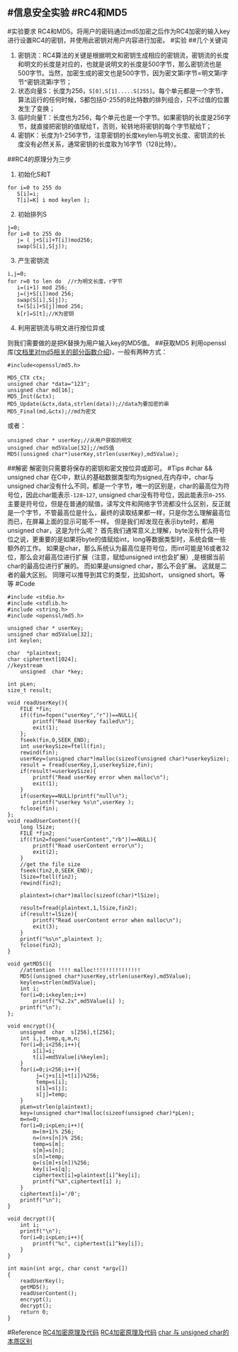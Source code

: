 #信息安全实验
#RC4和MD5
---
#实验要求
RC4和MD5。将用户的密码通过md5加密之后作为RC4加密的输入key进行设置RC4的密钥，并使用此密钥对用户内容进行加密。
#实验
##几个关键词
1. 密钥流：RC4算法的关键是根据明文和密钥生成相应的密钥流，密钥流的长度和明文的长度是对应的，也就是说明文的长度是500字节，那么密钥流也是500字节。当然，加密生成的密文也是500字节，因为密文第i字节=明文第i字节^密钥流第i字节；
2. 状态向量S：长度为256，`S[0],S[1].....S[255]`。每个单元都是一个字节，算法运行的任何时候，S都包括0-255的8比特数的排列组合，只不过值的位置发生了变换；
3. 临时向量T：长度也为256，每个单元也是一个字节。如果密钥的长度是256字节，就直接把密钥的值赋给T，否则，轮转地将密钥的每个字节赋给T；
4. 密钥K：长度为1-256字节，注意密钥的长度keylen与明文长度、密钥流的长度没有必然关系，通常密钥的长度取为16字节（128比特）。

##RC4的原理分为三步
1. 初始化S和T
```
for i=0 to 255 do
   S[i]=i;
   T[i]=K[ i mod keylen ];
```
2. 初始排列S
```
j=0;
for i=0 to 255 do
   j= ( j+S[i]+T[i])mod256;
   swap(S[i],S[j]);
```
3. 产生密钥流
```
i,j=0;
for r=0 to len do  //r为明文长度，r字节
   i=(i+1) mod 256;
   j=(j+S[i])mod 256;
   swap(S[i],S[j]);
   t=(S[i]+S[j])mod 256;
   k[r]=S[t];//K为密钥
```
4. 利用密钥流与明文进行按位异或

则我们需要做的是把K替换为用户输入key的MD5值。
##获取MD5
利用openssl库([文档里对md5相关的部分函数介绍][0])，一般有两种方式：
```
#include<openssl/md5.h>

MD5_CTX ctx;
unsigned char *data="123";
unsigned char md[16];
MD5_Init(&ctx);
MD5_Update(&ctx,data,strlen(data));//data为要加密的串
MD5_Final(md,&ctx);//md为密文
```
或者：
```
unsigned char * userKey;//从用户获取的明文
unsigned char md5Value[32];//md5值
MD5((unsigned char*)userKey,strlen(userKey),md5Value);
```
##解密
解密则只需要将保存的密钥和密文按位异或即可。
#Tips
#char && unsigned char
在C中，默认的基础数据类型均为signed,在内存中，char与unsigned char没有什么不同，都是一个字节，唯一的区别是，char的最高位为符号位，因此char能表示`-128~127`, unsigned char没有符号位，因此能表示`0~255`.
主要是符号位，但是在普通的赋值，读写文件和网络字节流都没什么区别，反正就是一个字节，不管最高位是什么，最终的读取结果都一样，只是你怎么理解最高位而已，在屏幕上面的显示可能不一样。
但是我们却发现在表示byte时，都用unsigned char，这是为什么呢？
首先我们通常意义上理解，byte没有什么符号位之说，更重要的是如果将byte的值赋给int，long等数据类型时，系统会做一些额外的工作。
如果是char，那么系统认为最高位是符号位，而int可能是16或者32位，那么会对最高位进行扩展（注意，赋给unsigned int也会扩展）,是根据当前char的最高位进行扩展的。
而如果是unsigned char，那么不会扩展。
这就是二者的最大区别。
同理可以推导到其它的类型，比如short， unsigned short。等等
#Code
```
#include <stdio.h>
#include <stdlib.h>
#include <string.h>
#include <openssl/md5.h>  

unsigned char * userKey;
unsigned char md5Value[32];
int keylen;

char  *plaintext;
char ciphertext[1024];
//keystream
	unsigned  char *key;

int pLen;
size_t result;

void readUserKey(){
	FILE *fin;
	if((fin=fopen("userKey","r"))==NULL){
		printf("Read UserKey failed\n");
		exit(1);
	};
	fseek(fin,0,SEEK_END);
	int userkeySize=ftell(fin);
	rewind(fin);
	userKey=(unsigned char*)malloc(sizeof(unsigned char)*userkeySize);
	result = fread(userKey,1,userkeySize,fin);
	if(result!=userkeySize){
		printf("Read userKey error when malloc\n");
		exit(1);
	}
	if(userKey==NULL)printf("null\n");
		printf("userkey %s\n",userKey );
	fclose(fin);
};
void readUserContent(){
	long lSize;
	FILE *fin2;
	if((fin2=fopen("userContent","rb"))==NULL){
		printf("Read userContent error\n");
		exit(2);
	}
	//get the file size 
	fseek(fin2,0,SEEK_END);
	lSize=ftell(fin2);
	rewind(fin2);

	plaintext=(char*)malloc(sizeof(char)*lSize);

	result=fread(plaintext,1,lSize,fin2);
	if(result!=lSize){
		printf("Read userContent error when malloc\n");
		exit(3);
	}
	printf("%s\n",plaintext );
	fclose(fin2);
}

void getMD5(){
	//attention !!!! malloc!!!!!!!!!!!!!!!
	MD5((unsigned char*)userKey,strlen(userKey),md5Value);
	keylen=strlen(md5Value);
	int i;
	for(i=0;i<keylen;i++)
		printf("%2.2x",md5Value[i] );
	printf("\n");
};
	
void encrypt(){
	unsigned  char  s[256],t[256];
	int i,j,temp,q,m,n;
	for(i=0;i<256;i++){
		s[i]=i;
		t[i]=md5Value[i%keylen];
	}
	for(i=0;i<256;i++){
		 j=(j+s[i]+t[i])%256;
		 temp=s[i];
		 s[i]=s[j];
		 s[j]=temp;
	}
	pLen=strlen(plaintext);
	key=(unsigned char*)malloc(sizeof(unsigned char)*pLen);
	m=n=0;
	for(i=0;i<pLen;i++){
		m=(m+1)% 256;
		n=(n+s[n])% 256;
		temp=s[m];
		s[m]=s[n];
		s[n]=temp;
		q=(s[m]+s[n])%256;
		key[i]=s[q];
		ciphertext[i]=plaintext[i]^key[i];
		printf("%X",ciphertext[i] );
	}
	ciphertext[i]='/0';
	printf("\n");
}

void decrypt(){
	int i;
	printf("\n");
	for(i=0;i<pLen;i++){
		printf("%c", ciphertext[i]^key[i]);
	}
}

int main(int argc, char const *argv[])
{
	readUserKey();
	getMD5();
	readUserContent();
	encrypt();
	decrypt();
	return 0;
}
```
#Reference
[RC4加密原理及代码][1]
[RC4加密原理及代码][2]
[char 与 unsigned char的本质区别][3]

[3]: http://www.cnblogs.com/qytan36/archive/2010/09/27/1836569.html
[2]: http://blog.csdn.net/lc_910927/article/details/37599161
[1]: http://blog.csdn.net/guhog/article/details/4203021
[0]: https://www.openssl.org/docs/manmaster/crypto/md5.html 